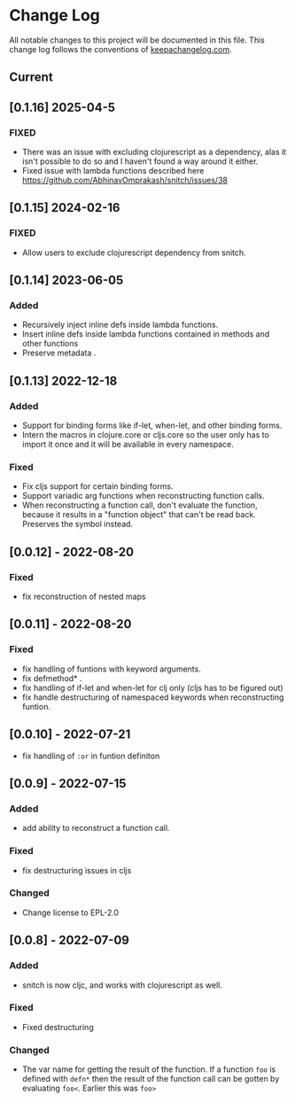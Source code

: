 # Change Log
All notable changes to this project will be documented in this file. This change log follows the conventions of [keepachangelog.com](http://keepachangelog.com/).

## Current
## [0.1.16] 2025-04-5
### FIXED
- There was an issue with excluding clojurescript as a dependency, alas it isn't possible to do so and I haven't found a
    way around it either.
- Fixed issue with lambda functions described here https://github.com/AbhinavOmprakash/snitch/issues/38

## [0.1.15] 2024-02-16
### FIXED
- Allow users to exclude clojurescript dependency from snitch.

## [0.1.14] 2023-06-05
### Added
- Recursively inject inline defs inside lambda functions.
- Insert inline defs inside lambda functions contained in methods and other functions
- Preserve metadata .

## [0.1.13] 2022-12-18
### Added
- Support for binding forms like if-let, when-let, and other binding forms.
- Intern the macros in clojure.core or cljs.core so the user only has to import it once and it will be available in every namespace.
### Fixed
- Fix cljs support for certain binding forms.
- Support variadic arg functions when reconstructing function calls.
- When reconstructing a function call, don't evaluate the function, because it results in a "function object" that can't be read back. Preserves the symbol instead.

## [0.0.12] - 2022-08-20
### Fixed
- fix reconstruction of nested maps

## [0.0.11] - 2022-08-20
### Fixed
- fix handling of funtions with keyword arguments.
- fix defmethod* .
- fix handling of if-let and when-let for clj only (cljs has to be figured out)
- fix handle destructuring of namespaced keywords when reconstructing funtion.


## [0.0.10] - 2022-07-21
- fix handling of `:or` in funtion definiton

## [0.0.9] - 2022-07-15
### Added
- add ability to reconstruct a function call.
### Fixed
- fix destructuring issues in cljs
### Changed
- Change license to EPL-2.0

## [0.0.8] - 2022-07-09
### Added
- snitch is now cljc, and works with clojurescript as well.

### Fixed
- Fixed destructuring

### Changed
- The var name for getting the result of the function.
If a function `foo` is defined with `defn*` then the result of the function call can be gotten by evaluating `foo<`.
Earlier this was `foo>`
